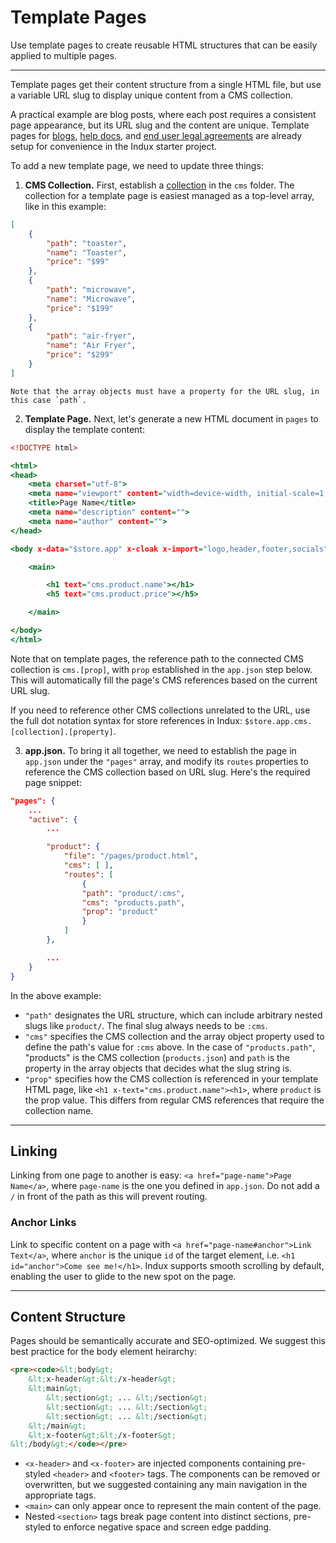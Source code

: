 # Template Pages

Use template pages to create reusable HTML structures that can be easily applied to multiple pages.

---

Template pages get their content structure from a single HTML file, but use a variable URL slug to display unique content from a CMS collection.

A practical example are blog posts, where each post requires a consistent page appearance, but its URL slug and the content are unique. Template pages for [blogs](docs/blogs), [help docs](docs/help-docs), and [end user legal agreements](docs/legal) are already setup for convenience in the Indux starter project.

To add a new template page, we need to update three things:

1. **CMS Collection.** First, establish a [collection](docs/cms-collections) in the `cms` folder. The collection for a template page is easiest managed as a top-level array, like in this example:
```products.json
[
    {
        "path": "toaster",
        "name": "Toaster",
        "price": "$99"
    },
    {
        "path": "microwave",
        "name": "Microwave",
        "price": "$199"
    },
    {
        "path": "air-fryer",
        "name": "Air Fryer",
        "price": "$299"
    }
]
```
    Note that the array objects must have a property for the URL slug, in this case `path`.

2. **Template Page.** Next, let's generate a new HTML document in `pages` to display the template content:
```product.html
<!DOCTYPE html>

<html>
<head>
    <meta charset="utf-8">
    <meta name="viewport" content="width=device-width, initial-scale=1.0, viewport-fit=cover">
    <title>Page Name</title>
    <meta name="description" content="">
    <meta name="author" content="">
</head>

<body x-data="$store.app" x-cloak x-import="logo,header,footer,socials">

    <main>

        <h1 text="cms.product.name"></h1>
        <h5 text="cms.product.price"></h5>

    </main>

</body>
</html>
```

Note that on template pages, the reference path to the connected CMS collection is `cms.[prop]`, with `prop` established in the `app.json` step below. This will automatically fill the page's CMS references based on the current URL slug.

If you need to reference other CMS collections unrelated to the URL, use the full dot notation syntax for store references in Indux: `$store.app.cms.[collection].[property]`.

3. **app.json.** To bring it all together, we need to establish the page in `app.json` under the `"pages"` array, and modify its `routes` properties to reference the CMS collection based on URL slug. Here's the required page snippet:
```app.json
"pages": {
    ...
    "active": {
        ...

        "product": {
            "file": "/pages/product.html",
            "cms": [ ],
            "routes": [
                {
                "path": "product/:cms",
                "cms": "products.path",
                "prop": "product"
                }
            ]
        },

        ...
    }
}
```
In the above example:

- `"path"` designates the URL structure, which can include arbitrary nested slugs like `product/`. The final slug always needs to be `:cms`.
- `"cms"` specifies the CMS collection and the array object property used to define the path's value for `:cms` above. In the case of `"products.path"`, "products" is the CMS collection (`products.json`) and `path` is the property in the array objects that decides what the slug string is.
- `"prop"` specifies how the CMS collection is referenced in your template HTML page, like `<h1 x-text="cms.product.name"><h1>`, where `product` is the prop value. This differs from regular CMS references that require the collection name.

---

## Linking
Linking from one page to another is easy: `<a href="page-name">Page Name</a>`, where `page-name` is the one you defined in `app.json`. Do not add a `/` in front of the path as this will prevent routing.

### Anchor Links
Link to specific content on a page with `<a href="page-name#anchor">Link Text</a>`, where `anchor` is the unique `id` of the target element, i.e. `<h1 id="anchor">Come see me!</h1>`. Indux supports smooth scrolling by default, enabling the user to glide to the new spot on the page.

---

## Content Structure
Pages should be semantically accurate and SEO-optimized. We suggest this best practice for the body element heirarchy:
```html
<pre><code>&lt;body&gt;
    &lt;x-header&gt;&lt;/x-header&gt;
    &lt;main&gt;
        &lt;section&gt; ... &lt;/section&gt;
        &lt;section&gt; ... &lt;/section&gt;
        &lt;section&gt; ... &lt;/section&gt;
    &lt;/main&gt;
    &lt;x-footer&gt;&lt;/x-footer&gt;
&lt;/body&gt;</code></pre>
```
- `<x-header>` and `<x-footer>` are injected components containing pre-styled `<header>` and `<footer>` tags. The components can be removed or overwritten, but we suggested containing any main navigation in the appropriate tags.
- `<main>` can only appear once to represent the main content of the page.
- Nested `<section>` tags break page content into distinct sections, pre-styled to enforce negative space and screen edge padding.